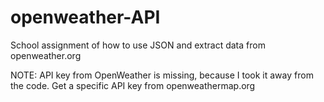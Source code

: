 # openweather-API
School assignment of how to use JSON and extract data from openweather.org

NOTE: API key from OpenWeather is missing, because I took it away from the code. Get a specific API key from openweathermap.org
